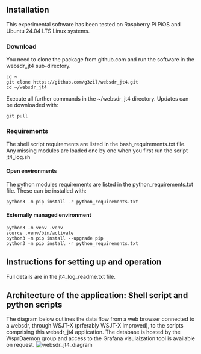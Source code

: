 ## Installation 
This experimental software has been tested on Raspberry Pi PiOS and Ubuntu 24.04 LTS Linux systems.

### Download
You need to clone the package from github.com and run the software in the websdr_jt4 sub-directory. 
```
cd ~
git clone https://github.com/g3zil/websdr_jt4.git
cd ~/websdr_jt4
```
Execute all further commands in the ~/websdr_jt4 directory.
Updates can be downloaded with:
```
git pull
```

### Requirements
The shell script requirements are listed in the bash_requirements.txt file.
Any missing modules are loaded one by one when you first run the script jt4_log.sh

#### Open environments
The python modules requirements are listed in the python_requirements.txt file.
These can be installed with:
```
python3 -m pip install -r python_requirements.txt
```
#### Externally managed environment
```
python3 -m venv .venv
source .venv/bin/activate
python3 -m pip install --upgrade pip
python3 -m pip install -r python_requirements.txt
```

## Instructions for setting up and operation
Full details are in the jt4_log_readme.txt file.

## Architecture of the application: Shell script and python scripts
The diagram below outlines the data flow from a web browser connected to a websdr, through WSJT-X (prferably WSJT-X Improved), to the scripts comprising this websdr_jt4 application. The database is hosted by the WsprDaemon group and access to the Grafana visulaization tool is available on request.
![websdr_jt4_diagram](https://github.com/user-attachments/assets/d4ee77d1-a50a-48b6-857a-412c35ec931d)
